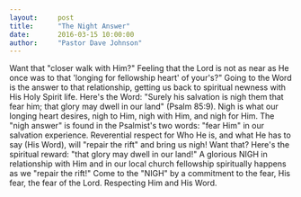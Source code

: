 ```yaml
---
layout:     post
title:      "The Night Answer"
date:       2016-03-15 10:00:00
author:     "Pastor Dave Johnson"
---
```


Want that "closer walk with Him?" Feeling that the Lord is not as near as He once was to that 'longing for fellowship heart' of your's?"  Going to the Word is the answer to that relationship, getting us back to spiritual newness with His Holy Spirit life.  Here's the Word: "Surely his salvation is nigh them that fear him; that glory may dwell in our land" (Psalm 85:9). Nigh is what our longing heart desires, nigh to Him, nigh with Him, and nigh for Him. The "nigh answer" is found in the Psalmist's two words: "fear Him" in our salvation experience. Reverential respect for Who He is, and what He has to say (His Word), will "repair the rift" and bring us nigh! Want that?  Here's the spiritual reward: "that glory may dwell in our land!" A glorious NIGH in relationship with Him and in our local church fellowship spiritually happens as we "repair the rift!" Come to the "NIGH" by a commitment to the fear, His fear, the fear of the Lord. Respecting Him and His Word.
